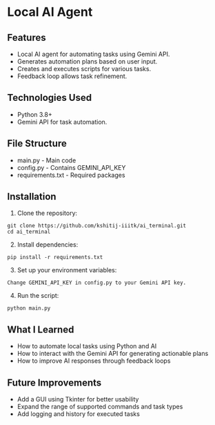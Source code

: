 # Local AI Agent


## Features
* Local AI agent for automating tasks using Gemini API.
* Generates automation plans based on user input.
* Creates and executes scripts for various tasks.
* Feedback loop allows task refinement.

## Technologies Used
* Python 3.8+
* Gemini API for task automation.

## File Structure
* main.py - Main code
* config.py - Contains GEMINI_API_KEY
* requirements.txt - Required packages

## Installation
1. Clone the repository:
```
git clone https://github.com/kshitij-iiitk/ai_terminal.git
cd ai_terminal

 ```
2. Install dependencies:
```
pip install -r requirements.txt
```
3. Set up your environment variables:
```
Change GEMINI_API_KEY in config.py to your Gemini API key.
```
4. Run the script:
```
python main.py
```

## What I Learned

* How to automate local tasks using Python and AI
* How to interact with the Gemini API for generating actionable plans
* How to improve AI responses through feedback loops

## Future Improvements

* Add a GUI using Tkinter for better usability
* Expand the range of supported commands and task types
* Add logging and history for executed tasks